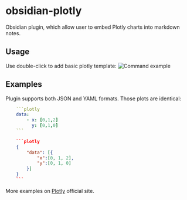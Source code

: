 # obsidian-plotly
Obsidian plugin, which allow user to embed Plotly charts into markdown notes.

## Usage
Use double-click to add basic plotly template: 
![Command example](plotly-command-demo.gif)

## Examples
Plugin supports both JSON and YAML formats.
Those plots are identical:

```yaml
    ```plotly
    data:
    	- x: [0,1,2]
    	  y: [0,1,0]
    ```
```

```json
    ```plotly
    {
        "data": [{
            "x":[0, 1, 2],
            "y":[0, 1, 0]
        }]
    }
    ```
```
More examples on [Plotly](https://plotly.com/javascript/) official site.
